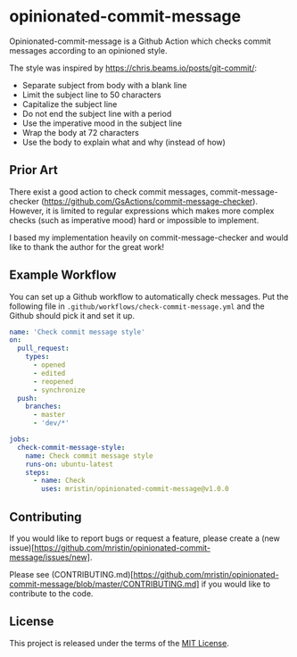 # opinionated-commit-message
Opinionated-commit-message is a Github Action which checks commit messages according to an opinioned style.

The style was inspired by https://chris.beams.io/posts/git-commit/:

* Separate subject from body with a blank line
* Limit the subject line to 50 characters
* Capitalize the subject line
* Do not end the subject line with a period
* Use the imperative mood in the subject line
* Wrap the body at 72 characters
* Use the body to explain what and why (instead of how)

## Prior Art

There exist a good action to check commit messages, commit-message-checker 
(https://github.com/GsActions/commit-message-checker). However, it is limited to regular expressions which makes more 
complex checks (such as imperative mood) hard or impossible to implement.

I based my implementation heavily on commit-message-checker and would like to thank the author for the great work!

## Example Workflow

You can set up a Github workflow to automatically check messages. Put the following file in 
`.github/workflows/check-commit-message.yml` and the Github should pick it and set it up.

```yml
name: 'Check commit message style'
on:
  pull_request:
    types:
      - opened
      - edited
      - reopened
      - synchronize
  push:
    branches:
      - master
      - 'dev/*'

jobs:
  check-commit-message-style:
    name: Check commit message style
    runs-on: ubuntu-latest
    steps:
      - name: Check
        uses: mristin/opinionated-commit-message@v1.0.0
```

## Contributing

If you would like to report bugs or request a feature, please create 
a (new issue)[https://github.com/mristin/opinionated-commit-message/issues/new].

Please see (CONTRIBUTING.md)[https://github.com/mristin/opinionated-commit-message/blob/master/CONTRIBUTING.md] if you
would like to contribute to the code.

## License

This project is released under the terms of the [MIT License](LICENSE).
